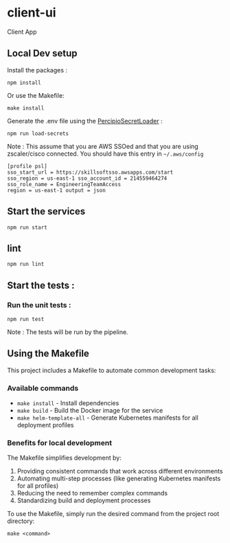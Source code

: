 # client-ui
Client App


## Local Dev setup

Install the packages :

```
npm install
```
Or use the Makefile:

```
make install
```


Generate the .env file using the [PercipioSecretLoader](https://skillsoftdev.atlassian.net/wiki/spaces/PSS/pages/3535470673/Percipio+Secret+Loader) :

```
npm run load-secrets
```

Note : This assume that you are AWS SSOed and that you are using zscaler/cisco connected. You should have this entry in `~/.aws/config`

```
[profile psl]
sso_start_url = https://skillsoftsso.awsapps.com/start
sso_region = us-east-1 sso_account_id = 214559464274
sso_role_name = EngineeringTeamAccess
region = us-east-1 output = json
```

## Start the services

```
npm run start
```

## lint

`npm run lint`

## Start the tests :

### Run the unit tests :

```
npm run test
```

Note : The tests will be run by the pipeline.



## Using the Makefile

This project includes a Makefile to automate common development tasks:

### Available commands

- `make install` - Install dependencies
- `make build` - Build the Docker image for the service
- `make helm-template-all` - Generate Kubernetes manifests for all deployment profiles

### Benefits for local development

The Makefile simplifies development by:

1. Providing consistent commands that work across different environments
2. Automating multi-step processes (like generating Kubernetes manifests for all profiles)
3. Reducing the need to remember complex commands
4. Standardizing build and deployment processes

To use the Makefile, simply run the desired command from the project root directory:

```
make <command>
```